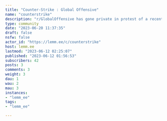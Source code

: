 ```yaml
---
title: "Counter-Strike : Global Offensive" 
name: "counterstrike"
description: "r/GlobalOffensive has gone private in protest of a recent Reddit policy change that threatens to kill third-party mobile apps due to excessive API pricing, Reddit's poor management and decisions related to third party platforms and content management, and the impacts it will have on the community.For more information:https://redd.it/142kct8https://redd.it/145l7wp"
type: community
date: "2023-06-20 11:37:35"
draft: false
nsfw: false
actor_id: "https://lemm.ee/c/counterstrike"
host: lemm.ee
lastmod: "2023-06-12 02:25:07"
published: "2023-06-12 01:56:53"
subscribers: 42
posts: 3
comments: 3
weight: 3
dau: 1
wau: 2
mau: 3
instances:
- "lemm_ee"
tags: 
- "lemm_ee"

---
```

